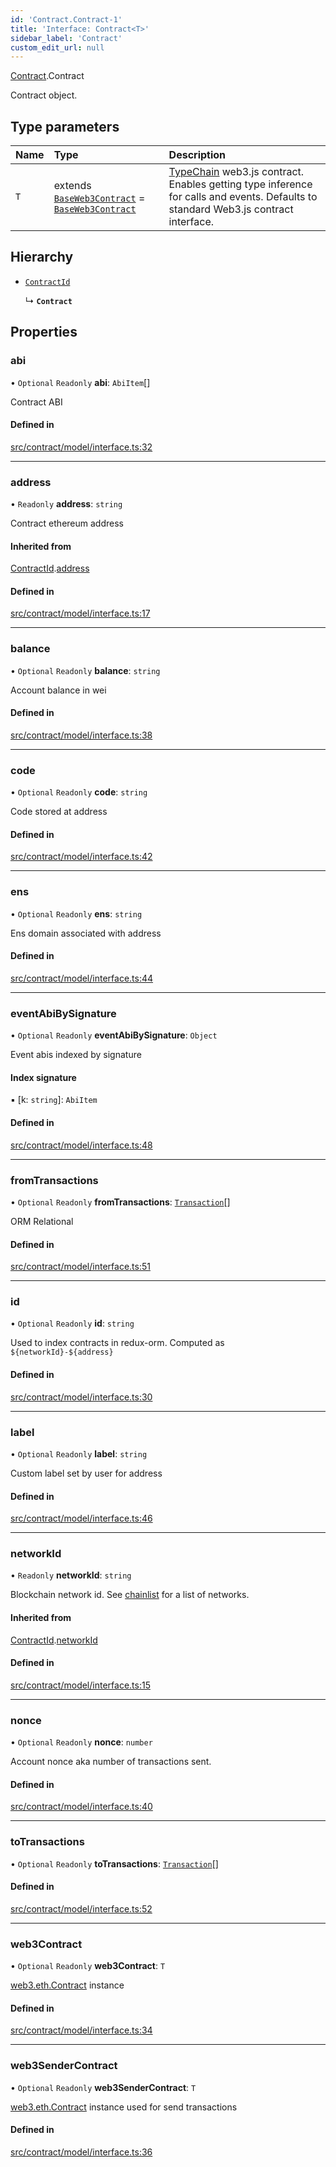 ```yaml
---
id: 'Contract.Contract-1'
title: 'Interface: Contract<T>'
sidebar_label: 'Contract'
custom_edit_url: null
---
```


[Contract](../namespaces/Contract.md).Contract

Contract object.

## Type parameters

| Name | Type                                                                                                                                        | Description                                                                                                                                                                  |
| :--- | :------------------------------------------------------------------------------------------------------------------------------------------ | :--------------------------------------------------------------------------------------------------------------------------------------------------------------------------- |
| `T`  | extends [`BaseWeb3Contract`](../namespaces/Contract.md#baseweb3contract) = [`BaseWeb3Contract`](../namespaces/Contract.md#baseweb3contract) | [TypeChain](https://github.com/dethcrypto/TypeChain) web3.js contract. Enables getting type inference for calls and events. Defaults to standard Web3.js contract interface. |

## Hierarchy

-   [`ContractId`](Contract.ContractId.md)

    ↳ **`Contract`**

## Properties

### abi

• `Optional` `Readonly` **abi**: `AbiItem`[]

Contract ABI

#### Defined in

[src/contract/model/interface.ts:32](https://github.com/leovigna/web3-redux/blob/2db3cc0/src/contract/model/interface.ts#L32)

---

### address

• `Readonly` **address**: `string`

Contract ethereum address

#### Inherited from

[ContractId](Contract.ContractId.md).[address](Contract.ContractId.md#address)

#### Defined in

[src/contract/model/interface.ts:17](https://github.com/leovigna/web3-redux/blob/2db3cc0/src/contract/model/interface.ts#L17)

---

### balance

• `Optional` `Readonly` **balance**: `string`

Account balance in wei

#### Defined in

[src/contract/model/interface.ts:38](https://github.com/leovigna/web3-redux/blob/2db3cc0/src/contract/model/interface.ts#L38)

---

### code

• `Optional` `Readonly` **code**: `string`

Code stored at address

#### Defined in

[src/contract/model/interface.ts:42](https://github.com/leovigna/web3-redux/blob/2db3cc0/src/contract/model/interface.ts#L42)

---

### ens

• `Optional` `Readonly` **ens**: `string`

Ens domain associated with address

#### Defined in

[src/contract/model/interface.ts:44](https://github.com/leovigna/web3-redux/blob/2db3cc0/src/contract/model/interface.ts#L44)

---

### eventAbiBySignature

• `Optional` `Readonly` **eventAbiBySignature**: `Object`

Event abis indexed by signature

#### Index signature

▪ [k: `string`]: `AbiItem`

#### Defined in

[src/contract/model/interface.ts:48](https://github.com/leovigna/web3-redux/blob/2db3cc0/src/contract/model/interface.ts#L48)

---

### fromTransactions

• `Optional` `Readonly` **fromTransactions**: [`Transaction`](Transaction.Transaction-1.md)[]

ORM Relational

#### Defined in

[src/contract/model/interface.ts:51](https://github.com/leovigna/web3-redux/blob/2db3cc0/src/contract/model/interface.ts#L51)

---

### id

• `Optional` `Readonly` **id**: `string`

Used to index contracts in redux-orm. Computed as `${networkId}-${address}`

#### Defined in

[src/contract/model/interface.ts:30](https://github.com/leovigna/web3-redux/blob/2db3cc0/src/contract/model/interface.ts#L30)

---

### label

• `Optional` `Readonly` **label**: `string`

Custom label set by user for address

#### Defined in

[src/contract/model/interface.ts:46](https://github.com/leovigna/web3-redux/blob/2db3cc0/src/contract/model/interface.ts#L46)

---

### networkId

• `Readonly` **networkId**: `string`

Blockchain network id.
See [chainlist](https://chainlist.org/) for a list of networks.

#### Inherited from

[ContractId](Contract.ContractId.md).[networkId](Contract.ContractId.md#networkid)

#### Defined in

[src/contract/model/interface.ts:15](https://github.com/leovigna/web3-redux/blob/2db3cc0/src/contract/model/interface.ts#L15)

---

### nonce

• `Optional` `Readonly` **nonce**: `number`

Account nonce aka number of transactions sent.

#### Defined in

[src/contract/model/interface.ts:40](https://github.com/leovigna/web3-redux/blob/2db3cc0/src/contract/model/interface.ts#L40)

---

### toTransactions

• `Optional` `Readonly` **toTransactions**: [`Transaction`](Transaction.Transaction-1.md)[]

#### Defined in

[src/contract/model/interface.ts:52](https://github.com/leovigna/web3-redux/blob/2db3cc0/src/contract/model/interface.ts#L52)

---

### web3Contract

• `Optional` `Readonly` **web3Contract**: `T`

[web3.eth.Contract](https://web3js.readthedocs.io/en/v1.5.2/web3-eth-contract.html) instance

#### Defined in

[src/contract/model/interface.ts:34](https://github.com/leovigna/web3-redux/blob/2db3cc0/src/contract/model/interface.ts#L34)

---

### web3SenderContract

• `Optional` `Readonly` **web3SenderContract**: `T`

[web3.eth.Contract](https://web3js.readthedocs.io/en/v1.5.2/web3-eth-contract.html) instance used for send transactions

#### Defined in

[src/contract/model/interface.ts:36](https://github.com/leovigna/web3-redux/blob/2db3cc0/src/contract/model/interface.ts#L36)
